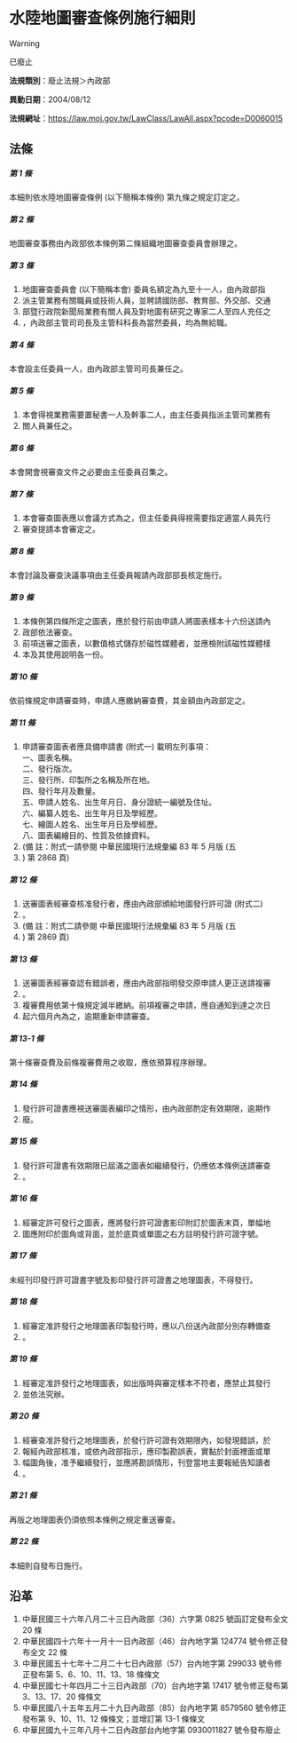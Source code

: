 # 水陸地圖審查條例施行細則


> [!WARNING]
> 已廢止


**法規類別**：廢止法規＞內政部

**異動日期**：2004/08/12  

**法規網址**：https://law.moj.gov.tw/LawClass/LawAll.aspx?pcode=D0060015



## 法條
##### 第 1 條
本細則依水陸地圖審查條例 (以下簡稱本條例) 第九條之規定訂定之。

##### 第 2 條
地圖審查事務由內政部依本條例第二條組織地圖審查委員會辦理之。

##### 第 3 條
1. 地圖審查委員會 (以下簡稱本會) 委員名額定為九至十一人，由內政部指
1. 派主管業務有關職員或技術人員，並聘請國防部、教育部、外交部、交通
1. 部暨行政院新聞局業務有關人員及對地圖有研究之專家二人至四人充任之
1. ，內政部主管司司長及主管科科長為當然委員，均為無給職。

##### 第 4 條
本會設主任委員一人，由內政部主管司司長兼任之。

##### 第 5 條
1. 本會得視業務需要置秘書一人及幹事二人，由主任委員指派主管司業務有
1. 關人員兼任之。

##### 第 6 條
本會開會視審查文件之必要由主任委員召集之。

##### 第 7 條
1. 本會審查圖表應以會議方式為之，但主任委員得視需要指定適當人員先行
1. 審查提請本會審定之。

##### 第 8 條
本會討論及審查決議事項由主任委員報請內政部部長核定施行。

##### 第 9 條
1. 本條例第四條所定之圖表，應於發行前由申請人將圖表樣本十六份送請內
1. 政部依法審查。
1. 前項送審之圖表，以數值格式儲存於磁性媒體者，並應檢附該磁性媒體樣
1. 本及其使用說明各一份。

##### 第 10 條
依前條規定申請審查時，申請人應繳納審查費，其金額由內政部定之。

##### 第 11 條
1. 申請審查圖表者應具備申請書 (附式一) 載明左列事項：  
一、圖表名稱。  
二、發行版次。  
三、發行所、印製所之名稱及所在地。  
四、發行年月及數量。  
五、申請人姓名、出生年月日、身分證統一編號及住址。  
六、編纂人姓名、出生年月日及學經歷。  
七、繪圖人姓名、出生年月日及學經歷。  
八、圖表編繪目的、性質及依據資料。
1.  (備      註：附式一請參閱 中華民國現行法規彙編 83 年 5 月版 (五
1.   ) 第 2868 頁)

##### 第 12 條
1. 送審圖表經審查核准發行者，應由內政部頒給地圖發行許可證 (附式二)
1. 。
1.  (備      註：附式二請參閱 中華民國現行法規彙編 83 年 5 月版 (五
1.   ) 第 2869 頁)

##### 第 13 條
1. 送審圖表經審查認有錯誤者，應由內政部指明發交原申請人更正送請複審
1. 。
1. 複審費用依第十條規定減半繳納。前項複審之申請，應自通知到達之次日
1. 起六個月內為之，逾期重新申請審查。

##### 第 13-1 條
第十條審查費及前條複審費用之收取，應依預算程序辦理。

##### 第 14 條
1. 發行許可證書應視送審圖表編印之情形，由內政部酌定有效期限，逾期作
1. 廢。

##### 第 15 條
1. 發行許可證書有效期限已屆滿之圖表如繼續發行，仍應依本條例送請審查
1. 。

##### 第 16 條
1. 經審定許可發行之圖表，應將發行許可證書影印附訂於圖表末頁，單幅地
1. 圖應附印於圖角或背面，並於底頁或單圖之右方註明發行許可證字號。

##### 第 17 條
未經刊印發行許可證書字號及影印發行許可證書之地理圖表，不得發行。

##### 第 18 條
1. 經審定准許發行之地理圖表印製發行時，應以八份送內政部分別存轉備查
1. 。

##### 第 19 條
1. 經審定准許發行之地理圖表，如出版時與審定樣本不符者，應禁止其發行
1. 並依法究辦。

##### 第 20 條
1. 經審查准許發行之地理圖表，於發行許可證有效期限內，如發現錯誤，於
1. 報經內政部核准，或依內政部指示，應印製勘誤表，實黏於封面裡面或單
1. 幅圖角後，准予繼續發行，並應將勘誤情形，刊登當地主要報紙告知讀者
1. 。

##### 第 21 條
再版之地理圖表仍須依照本條例之規定重送審查。

##### 第 22 條
本細則自發布日施行。

## 沿革
1. 中華民國三十六年八月二十三日內政部（36）六字第 0825 號函訂定發布全文 20 條
1. 中華民國四十六年十一月十一日內政部（46）台內地字第 124774 號令修正發布全文 22 條
1. 中華民國五十七年十二月二十七日內政部（57）台內地字第 299033 號令修正發布第 5、6、10、11、13、18 條條文
1. 中華民國七十年四月二十三日內政部（70）台內地字第 17417  號令修正發布第 3、13、17、20  條條文
1. 中華民國八十五年五月二十九日內政部（85）台內地字第 8579560  號令修正發布第 9、10、11、12  條條文；並增訂第 13-1 條條文
1. 中華民國九十三年八月十二日內政部台內地字第 0930011827 號令發布廢止
